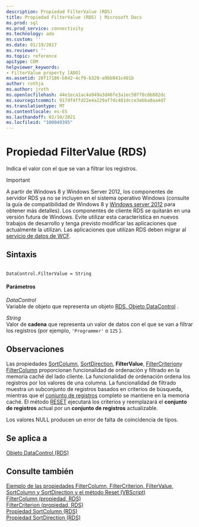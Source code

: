 ```yaml
---
description: Propiedad FilterValue (RDS)
title: Propiedad FilterValue (RDS) | Microsoft Docs
ms.prod: sql
ms.prod_service: connectivity
ms.technology: ado
ms.custom: ''
ms.date: 01/19/2017
ms.reviewer: ''
ms.topic: reference
apitype: COM
helpviewer_keywords:
- FilterValue property [ADO]
ms.assetid: 28f17186-b842-4cf9-b320-a9bb941c481b
author: rothja
ms.author: jroth
ms.openlocfilehash: 44e1eca1ac4a949a3d46fe3a1ec58ff0c0b882dc
ms.sourcegitcommit: 917df4ffd22e4a229af7dc481dcce3ebba0aa4d7
ms.translationtype: MT
ms.contentlocale: es-ES
ms.lasthandoff: 02/10/2021
ms.locfileid: "100049395"
---
```

# <a name="filtervalue-property-rds"></a>Propiedad FilterValue (RDS)
Indica el valor con el que se van a filtrar los registros.  
  
> [!IMPORTANT]
>  A partir de Windows 8 y Windows Server 2012, los componentes de servidor RDS ya no se incluyen en el sistema operativo Windows (consulte la guía de compatibilidad de Windows 8 y [Windows server 2012](https://www.microsoft.com/download/details.aspx?id=27416) para obtener más detalles). Los componentes de cliente RDS se quitarán en una versión futura de Windows. Evite utilizar esta característica en nuevos trabajos de desarrollo y tenga previsto modificar las aplicaciones que actualmente la utilizan. Las aplicaciones que utilizan RDS deben migrar al [servicio de datos de WCF](/dotnet/framework/wcf/).  
  
## <a name="syntax"></a>Sintaxis  
  
```  
  
DataControl.FilterValue = String  
```  
  
#### <a name="parameters"></a>Parámetros  
 *DataControl*  
 Variable de objeto que representa un objeto [RDS. Objeto DataControl](./datacontrol-object-rds.md) .  
  
 *String*  
 Valor de **cadena** que representa un valor de datos con el que se van a filtrar los registros (por ejemplo, `'Programmer'` o `125` ).  
  
## <a name="remarks"></a>Observaciones  
 Las propiedades [SortColumn](./sortcolumn-property-rds.md), [SortDirection](./sortdirection-property-rds.md), **FilterValue**, [FilterCriterion](./filtercriterion-property-rds.md)y [FilterColumn](./filtercolumn-property-rds.md) proporcionan funcionalidad de ordenación y filtrado en la memoria caché del lado cliente. La funcionalidad de ordenación ordena los registros por los valores de una columna. La funcionalidad de filtrado muestra un subconjunto de registros basados en criterios de búsqueda, mientras que el [conjunto de registros](../ado-api/recordset-object-ado.md) completo se mantiene en la memoria caché. El método [RESET](./reset-method-rds.md) ejecutará los criterios y reemplazará el **conjunto de registros** actual por un **conjunto de registros** actualizable.  
  
 Los valores NULL producen un error de falta de coincidencia de tipos.  
  
## <a name="applies-to"></a>Se aplica a  
 [Objeto DataControl (RDS)](./datacontrol-object-rds.md)  
  
## <a name="see-also"></a>Consulte también  
 [Ejemplo de las propiedades FilterColumn, FilterCriterion, FilterValue, SortColumn y SortDirection y el método Reset (VBScript)](./filter-column-criterion-value-sortcolumn-sortdirection-example-vbscript.md)   
 [FilterColumn (propiedad, RDS)](./filtercolumn-property-rds.md)   
 [FilterCriterion (propiedad, RDS)](./filtercriterion-property-rds.md)   
 [Propiedad SortColumn (RDS)](./sortcolumn-property-rds.md)   
 [Propiedad SortDirection (RDS)](./sortdirection-property-rds.md)